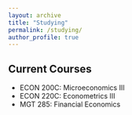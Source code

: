 ```yaml
---
layout: archive
title: "Studying"
permalink: /studying/
author_profile: true
---
```

## Current Courses
+ ECON 200C: Microeconomics III
+ ECON 220C: Econometrics III
+ MGT 285: Financial Economics